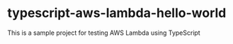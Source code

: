 # typescript-aws-lambda-hello-world

This is a sample project for testing AWS Lambda using TypeScript

